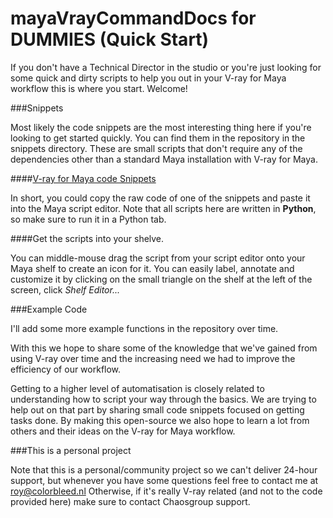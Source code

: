 mayaVrayCommandDocs for DUMMIES (Quick Start)
=============================================

If you don't have a Technical Director in the studio or you're just looking for some quick and dirty scripts to help
you out in your V-ray for Maya workflow this is where you start. Welcome!


###Snippets

Most likely the code snippets are the most interesting thing here if you're looking to get started quickly.
You can find them in the repository in the snippets directory. These are small scripts that don't require
any of the dependencies other than a standard Maya installation with V-ray for Maya.

####[V-ray for Maya code Snippets](snippets)

In short, you could copy the raw code of one of the snippets and paste it into the Maya script editor.
Note that all scripts here are written in **Python**, so make sure to run it in a Python tab.


####Get the scripts into your shelve.

You can middle-mouse drag the script from your script editor onto your Maya shelf to create an icon for it. You can
easily label, annotate and customize it by clicking on the small triangle on the shelf at the left of the screen, click
_Shelf Editor..._


###Example Code

I'll add some more example functions in the repository over time.

With this we hope to share some of the knowledge that we've gained from using V-ray over time and the increasing need we had to improve the efficiency of our workflow. 

Getting to a higher level of automatisation is closely related to understanding how to script your way through the basics. We are trying to help out on that part by sharing small code snippets focused on getting tasks done. By making this open-source we also hope to learn a lot from others and their ideas on the V-ray for Maya workflow.


###This is a personal project

Note that this is a personal/community project so we can't deliver 24-hour support, but whenever you have some questions feel free to contact me at roy@colorbleed.nl
Otherwise, if it's really V-ray related (and not to the code provided here) make sure to contact Chaosgroup support.

